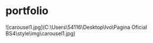 # portfolio

![carousel1.jpg](C:\Users\54116\Desktop\Ivo\Pagina Oficial BS4\style\img\carousel1.jpg)

